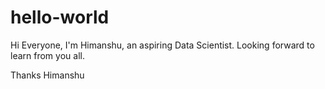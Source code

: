 # hello-world
Hi Everyone,
I'm Himanshu, an aspiring Data Scientist. Looking forward to learn from you all.

Thanks
Himanshu
